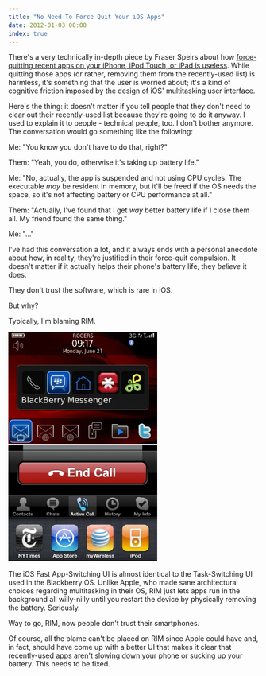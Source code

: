 ```yaml
---
title: "No Need To Force-Quit Your iOS Apps"
date: 2012-01-03 00:00
index: true
---
```


There's a very technically in-depth piece by Fraser Speirs about how [force-quitting recent apps on your iPhone, iPod Touch, or iPad is useless](http://speirs.org/blog/2012/1/2/misconceptions-about-ios-multitasking.html). While quitting those apps (or rather, removing them from the recently-used list) is harmless, it's something that the user is worried about; it's a kind of cognitive friction imposed by the design of iOS' multitasking user interface.

Here's the thing: it doesn't matter if you tell people that they don't need to clear out their recently-used list because they're going to do it anyway. I used to explain it to people - technical people, too. I don't bother anymore. The conversation would go something like the following:

Me: "You know you don't have to do that, right?"

Them: "Yeah, you do, otherwise it's taking up battery life."

Me: "No, actually, the app is suspended and not using CPU cycles. The executable _may_ be resident in memory, but it'll be freed if the OS needs the space, so it's not affecting battery or CPU performance at all."

Them: "Actually, I've found that I get _way_ better battery life if I close them all. My friend found the same thing."

Me: "..."

I've had this conversation a lot, and it always ends with a personal anecdote about how, in reality, they're justified in their force-quit compulsion. It doesn't matter if it actually helps their phone's battery life, they _believe_ it does.

They don't trust the software, which is rare in iOS.

But why?

Typically, I'm blaming RIM.

 ![](/img/import/blog/2012/01/misconceptions-ios-multitasking/B47630F2FC364308B1FBF06D4FDDBEE8.jpg) ![](/img/import/blog/2012/01/misconceptions-ios-multitasking/DCC6DD50B874486AA208526337F48959.jpg)

The iOS Fast App-Switching UI is almost identical to the Task-Switching UI used in the Blackberry OS. Unlike Apple, who made sane architectural choices regarding multitasking in their OS, RIM just lets apps run in the background all willy-nilly until you restart the device by physically removing the battery. Seriously.

Way to go, RIM, now people don't trust their smartphones.

Of course, all the blame can't be placed on RIM since Apple could have and, in fact, should have come up with a better UI that makes it clear that recently-used apps aren't slowing down your phone or sucking up your battery. This needs to be fixed.

<!-- more -->
